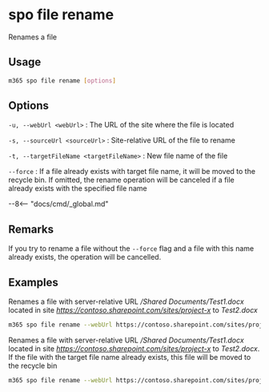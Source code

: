# spo file rename

Renames a file

## Usage

```sh
m365 spo file rename [options]
```

## Options

`-u, --webUrl <webUrl>`
: The URL of the site where the file is located

`-s, --sourceUrl <sourceUrl>`
: Site-relative URL of the file to rename

`-t, --targetFileName <targetFileName>`
: New file name of the file

`--force`
: If a file already exists with target file name, it will be moved to the recycle bin. If omitted, the rename operation will be canceled if a file already exists with the specified file name

--8<-- "docs/cmd/_global.md"

## Remarks

If you try to rename a file without the `--force` flag and a file with this name already exists, the operation will be cancelled.

## Examples

Renames a file with server-relative URL _/Shared Documents/Test1.docx_ located in site _<https://contoso.sharepoint.com/sites/project-x>_ to _Test2.docx_

```sh
m365 spo file rename --webUrl https://contoso.sharepoint.com/sites/project-x --sourceUrl '/Shared Documents/Test1.docx' --targetFileName 'Test2.docx'
```

Renames a file with server-relative URL _/Shared Documents/Test1.docx_ located in site _<https://contoso.sharepoint.com/sites/project-x>_ to _Test2.docx_. If the file with the target file name already exists, this file will be moved to the recycle bin

```sh
m365 spo file rename --webUrl https://contoso.sharepoint.com/sites/project-x --sourceUrl '/Shared Documents/Test1.docx' --targetFileName 'Test2.docx' --force
```
